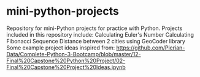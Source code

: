 # mini-python-projects
Repository for mini-Python projects for practice with Python. 
Projects included in this repository include:
Calculating Euler's Number
Calculating Fibonacci Sequence 
Distance between 2 cities using GeoCoder library
Some example project ideas inspired from:
https://github.com/Pierian-Data/Complete-Python-3-Bootcamp/blob/master/12-Final%20Capstone%20Python%20Project/02-Final%20Capstone%20Project%20Ideas.ipynb
